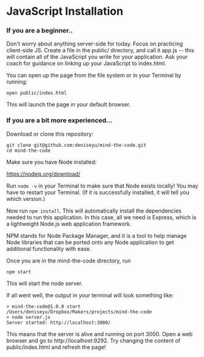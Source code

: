 # JavaScript Installation

### If you are a beginner..

Don't worry about anything server-side for today. Focus on practicing client-side JS. Create a file in the public/ directory, and call it app.js -- this will contain all of the JavaScript you write for your application. Ask your coach for guidance on linking up your JavaScript to index.html.

You can open up the page from the file system or in your Terminal by running:

```
open public/index.html
```

This will launch the page in your default browser.

### If you are a bit more experienced...

Download or clone this repository:

```
git clone git@github.com:deniseyu/mind-the-code.git
cd mind-the-code
```

Make sure you have Node installed:

https://nodejs.org/download/

Run ```node -v``` in your Terminal to make sure that Node exists locally! You may have to restart your Terminal. (If it is successfully installed, it will tell you which version.)

Now run ```npm install```. This will automatically install the dependencies needed to run this application. In this case, all we need is Express, which is a lightweight Node.js web application framework.

NPM stands for Node Package Manager, and it is a tool to help manage Node libraries that can be ported onto any Node application to get additional functionality with ease.

Once you are in the mind-the-code directory, run

```
npm start
```

This will start the node server.

If all went well, the output in your terminal will look something like:

```
> mind-the-code@1.0.0 start /Users/deniseyu/Dropbox/Makers/projects/mind-the-code
> node server.js
Server started: http://localhost:3000/
```

This means that the server is alive and running on port 3000. Open a web browser and go to http://localhost:9292. Try changing the content of public/index.html and refresh the page!
